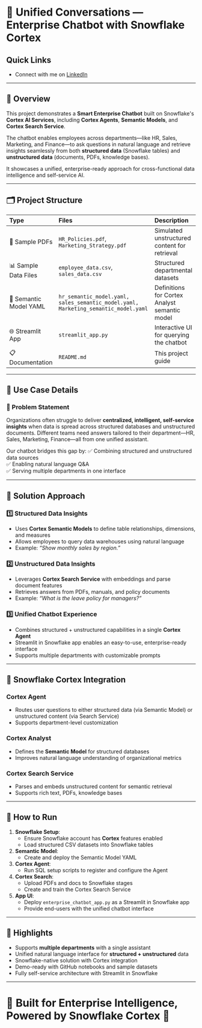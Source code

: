 # 🤖 Unified Conversations — Enterprise Chatbot with Snowflake Cortex

## Quick Links
* Connect with me on [LinkedIn](https://www.linkedin.com/in/anudeep-p-283763232/)

---

## 📖 Overview
This project demonstrates a **Smart Enterprise Chatbot** built on Snowflake's **Cortex AI Services**, including **Cortex Agents**, **Semantic Models**, and **Cortex Search Service**.  

The chatbot enables employees across departments—like HR, Sales, Marketing, and Finance—to ask questions in natural language and retrieve insights seamlessly from both **structured data** (Snowflake tables) and **unstructured data** (documents, PDFs, knowledge bases).  

It showcases a unified, enterprise-ready approach for cross-functional data intelligence and self-service AI.

---

## 🗂️ Project Structure

| Type | Files | Description |
|:-----|:------|:------------|
| 📄 Sample PDFs | `HR_Policies.pdf`, `Marketing_Strategy.pdf` | Simulated unstructured content for retrieval |
| 📊 Sample Data Files | `employee_data.csv`, `sales_data.csv` | Structured departmental datasets |
| 🧐 Semantic Model YAML | `hr_semantic_model.yaml, sales_semantic_model.yaml, Marketing_semantic_model.yaml` | Definitions for Cortex Analyst semantic model |
| 🌐 Streamlit App | `streamlit_app.py` | Interactive UI for querying the chatbot |
| 📋 Documentation | `README.md` | This project guide |

---

## 🧬 Use Case Details

### 🌟 Problem Statement
Organizations often struggle to deliver **centralized, intelligent, self-service insights** when data is spread across structured databases and unstructured documents. Different teams need answers tailored to their department—HR, Sales, Marketing, Finance—all from one unified assistant.

Our chatbot bridges this gap by:
✅ Combining structured and unstructured data sources  
✅ Enabling natural language Q&A  
✅ Serving multiple departments in one interface

---

## 🧩 Solution Approach

### 1️⃣ Structured Data Insights
- Uses **Cortex Semantic Models** to define table relationships, dimensions, and measures
- Allows employees to query data warehouses using natural language
- Example: *“Show monthly sales by region.”*

### 2️⃣ Unstructured Data Insights
- Leverages **Cortex Search Service** with embeddings and parse document features
- Retrieves answers from PDFs, manuals, and policy documents
- Example: *“What is the leave policy for managers?”*

### 3️⃣ Unified Chatbot Experience
- Combines structured + unstructured capabilities in a single **Cortex Agent**
- Streamlit in Snowflake app enables an easy-to-use, enterprise-ready interface
- Supports multiple departments with customizable prompts

---

## 🧬 Snowflake Cortex Integration

### Cortex Agent
- Routes user questions to either structured data (via Semantic Model) or unstructured content (via Search Service)
- Supports department-level customization

### Cortex Analyst
- Defines the **Semantic Model** for structured databases
- Improves natural language understanding of organizational metrics

### Cortex Search Service
- Parses and embeds unstructured content for semantic retrieval
- Supports rich text, PDFs, knowledge bases

---

## 🚀 How to Run

1. **Snowflake Setup**:
   - Ensure Snowflake account has **Cortex** features enabled
   - Load structured CSV datasets into Snowflake tables
2. **Semantic Model**:
   - Create and deploy the Semantic Model YAML
3. **Cortex Agent**:
   - Run SQL setup scripts to register and configure the Agent
4. **Cortex Search**:
   - Upload PDFs and docs to Snowflake stages
   - Create and train the Cortex Search Service
5. **App UI**:
   - Deploy `enterprise_chatbot_app.py` as a Streamlit in Snowflake app
   - Provide end-users with the unified chatbot interface

---

## 🌟 Highlights

- Supports **multiple departments** with a single assistant
- Unified natural language interface for **structured + unstructured** data
- Snowflake-native solution with Cortex integration
- Demo-ready with GitHub notebooks and sample datasets
- Fully self-service architecture with Streamlit in Snowflake


---

# 💼 Built for Enterprise Intelligence, Powered by Snowflake Cortex 🚀
